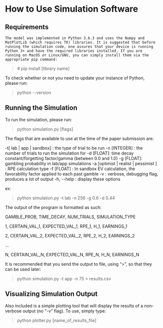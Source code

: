 # How to Use Simulation Software

## Requirements
	The model was implemented in Python 3.6.3 and uses the Numpy and MatPlotLib (which requires TK) libraries. It is suggested that before running the simulation code, one assures that your device is running Python 3+ and have the required libraries installed. If you are running on MacOS or Linux/GNU, you can simply install them via the appropriate pip command:

> \# pip install [library name]

To check whether or not you need to update your instance of Python, please run:

> python --version

## Running the Simulation
To run the simulation, please run:

> python simulation.py [flags] 

The flags that are available to use at the time of the paper submission are:

-t[ lab | app | sandbox] : the type of trial to be run
-n [INTEGER] : the number of trials to run the simulation for
-d [FLOAT]: time decay constant/forgetting factor/gamma (between 0.0 and 1.0)
-g [FLOAT]: gambling probability in lab/app simulations
-a [optimist | realist | pessimist ] : RPE calculation type
-f [FLOAT] : In sandbox EV calculation, the favorability factor applied to each past gamble
-v : verbose, debugging flag, produces a lot of output
-h, --help : display these options

ex:
> python simulation.py -t lab -n 256 -g 0.6 -d 0.44 

The output of the program is formatted as such:

GAMBLE_PROB, TIME_DECAY, NUM_TRIALS, SIMULATION_TYPE

1, CERTAIN_VAL_1, EXPECTED_VAL_1, RPE_1, H_1, EARNINGS_1

2, CERTAIN_VAL_2, EXPECTED_VAL_2, RPE_2, H_2, EARNINGS_2

…

N, CERTAIN_VAL_N, EXPECTED_VAL_N, RPE_N, H_N, EARNINGS_N

It is recommended that you send the output to file, using “>”,  so that they can be used later:

> python simulation.py -t app -n 75 > results.csv

## Visualizing Simulation Output
Also included is a simple plotting tool that will display the results of a non-verbose output (no “-v” flag). To use, simply type:

> python plotter.py [name_of_results_file]

